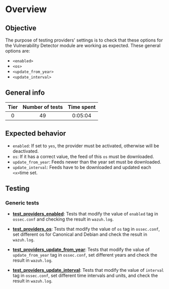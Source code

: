 # Overview

## Objective

The purpose of testing providers' settings is to check that these options for the Vulnerability Detector module are
working as expected. These general options are:

- `<enabled>`
- `<os>`
- `<update_from_year>`
- `<update_interval>`

## General info

|Tier | Number of tests | Time spent |
|:--:|:--:|:--:|
| 0 | 49 | 0:05:04 |

## Expected behavior

- `enabled`: If set to `yes`, the provider must be activated, otherwise will be deactivated.
- `os`: If it has a correct value, the feed of this `os` must be downloaded.
- `update_from_year`: Feeds newer than the year set must be downloaded.
- `update_interval`: Feeds have to be downloaded and updated each `<x>`time set.

## Testing

### Generic tests

- **[test_providers_enabled](test_providers/test_providers_enabled.md#test-providers-enabled)**: Tests that
modify the value of `enabled` tag in `ossec.conf` and checking the result in `wazuh.log`.

- **[test_providers_os](test_providers/test_providers_os.md#test-providers-os)**: Tests that modify the value
of `os` tag in `ossec.conf`, set different os for Canonical and Debian and check the result in `wazuh.log`.

- **[test_providers_update_from_year](test_providers/test_providers_update_from_year.md#test-providers-update-from-year)**:
Tests that modify the value of `update_from_year` tag in `ossec.conf`, set different years and check the result in
`wazuh.log`.

- **[test_providers_update_interval](test_providers/test_providers_update_interval.md#test-providers-update-interval)**:
Tests that modify the value of `interval` tag in `ossec.conf`, set different time intervals and units, and check the
result in `wazuh.log`.

